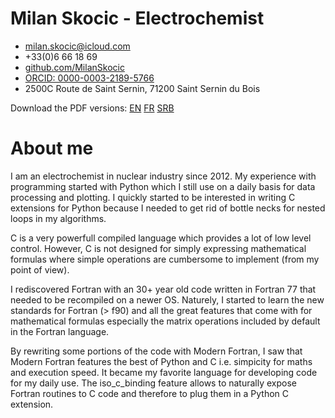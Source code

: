 # Milan Skocic - Electrochemist
	
* [milan.skocic\@icloud.com](mailto://milan.skocic@icloud.com)
* +33(0)6 66 18 69
* [github.com/MilanSkocic](https://www.github.com/MilanSkocic)
* [ORCID: 0000-0003-2189-5766](https://www.orcid.org/0000-0003-2189-5766)
* 2500C Route de Saint Sernin, 71200 Saint Sernin du Bois

Download the PDF versions: [EN](./cv-milan_skocic-en.pdf) [FR](./cv-milan_skocic-fr.pdf) [SRB](./cv-milan_skocic-sr.pdf)

# About me

I am an electrochemist in nuclear industry since 2012. My experience with programming started with Python which I still use on a daily basis for data processing and plotting. 
I quickly started to be interested in writing C extensions for Python because I needed to get rid of bottle necks for nested loops in my algorithms. 

C is a very powerfull compiled language which provides a lot of low level control. However, C is not designed for simply expressing mathematical formulas where simple operations are cumbersome to implement (from my point of view).

I rediscovered Fortran with an 30+ year old code written in Fortran 77 that needed to be recompiled on a newer OS. Naturely, I started to learn the new standards for Fortran (> f90) and all the great features that come with for mathematical formulas especially the matrix operations included by default in the Fortran language. 

By rewriting some portions of the code with Modern Fortran, I saw that Modern Fortran features the best of Python and C i.e. simpicity for maths and execution speed. It became my favorite language for developing code for my daily use. The iso_c_binding feature allows to naturally expose Fortran routines to C code and therefore to plug them in a Python C extension.